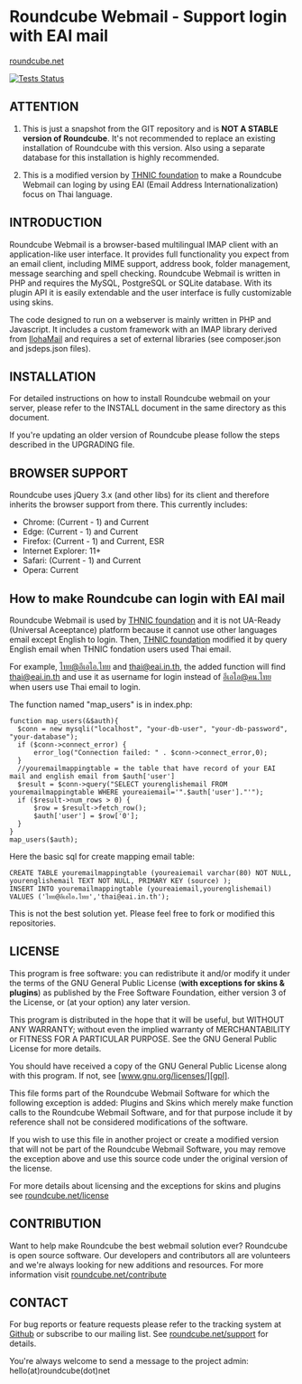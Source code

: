 Roundcube Webmail - Support login with EAI mail
=================
[roundcube.net](https://roundcube.net)

[![Tests Status](https://github.com/roundcube/roundcubemail/actions/workflows/tests.yml/badge.svg?branch=master)](https://github.com/roundcube/roundcubemail/actions/workflows/tests.yml)

ATTENTION
---------
1. This is just a snapshot from the GIT repository and is **NOT A STABLE
version of Roundcube**. It's not recommended to replace an existing installation
of Roundcube with this version. Also using a separate database for this
installation is highly recommended.

2. This is a modified version by [THNIC foundation](https://xn--42cl2bj2hxbd2g.xn--12cfi8ixb8l.xn--o3cw4h/) to make a Roundcube Webmail can loging by using EAI (Email Address Internationalization) focus on Thai language. 

INTRODUCTION
------------
Roundcube Webmail is a browser-based multilingual IMAP client with an
application-like user interface. It provides full functionality you expect
from an email client, including MIME support, address book, folder management,
message searching and spell checking. Roundcube Webmail is written in PHP and
requires the MySQL, PostgreSQL or SQLite database. With its plugin API it is
easily extendable and the user interface is fully customizable using skins.

The code designed to run on a webserver is mainly written in PHP and Javascript.
It includes a custom framework with an IMAP library derived from [IlohaMail][iloha]
and requires a set of external libraries (see composer.json and jsdeps.json files).


INSTALLATION
------------
For detailed instructions on how to install Roundcube webmail on your server,
please refer to the INSTALL document in the same directory as this document.

If you're updating an older version of Roundcube please follow the steps
described in the UPGRADING file.


BROWSER SUPPORT
---------------
Roundcube uses jQuery 3.x (and other libs) for its client and therefore
inherits the browser support from there. This currently includes:

- Chrome: (Current - 1) and Current
- Edge: (Current - 1) and Current
- Firefox: (Current - 1) and Current, ESR
- Internet Explorer: 11+
- Safari: (Current - 1) and Current
- Opera: Current

How to make Roundcube can login with EAI mail
---------------
Roundcube Webmail is used by [THNIC foundation](https://xn--42cl2bj2hxbd2g.xn--12cfi8ixb8l.xn--o3cw4h/) and it is not UA-Ready (Universal Aceeptance) platform because it cannot use other languages email except English to login. Then, [THNIC foundation](https://xn--42cl2bj2hxbd2g.xn--12cfi8ixb8l.xn--o3cw4h/) modified it by query English email when THNIC fondation users used Thai email.

For example, ไทย@อีเอไอ.ไทย and thai@eai.in.th, the added function will find thai@eai.in.th and use it as username for login instead of อีเอไอ@คน.ไทย when users use Thai email to login.

The function named "map_users" is in index.php:

```
function map_users(&$auth){
  $conn = new mysqli("localhost", "your-db-user", "your-db-password", "your-database");
  if ($conn->connect_error) {
      error_log("Connection failed: " . $conn->connect_error,0);
  }
  //youremailmappingtable = the table that have record of your EAI mail and english email from $auth['user']
  $result = $conn->query("SELECT yourenglishemail FROM youremailmappingtable WHERE youreaiemail='".$auth['user']."'");
  if ($result->num_rows > 0) {
      $row = $result->fetch_row();
      $auth['user'] = $row['0'];
  }
}
map_users($auth);
```
Here the basic sql for create mapping email table:

```
CREATE TABLE youremailmappingtable (youreaiemail varchar(80) NOT NULL, yourenglishemail TEXT NOT NULL, PRIMARY KEY (source) ); 
INSERT INTO youremailmappingtable (youreaiemail,yourenglishemail) VALUES ('ไทย@อีเอไอ.ไทย','thai@eai.in.th');
```

This is not the best solution yet. Please feel free to fork or modified this repositories.

LICENSE
-------
This program is free software: you can redistribute it and/or modify
it under the terms of the GNU General Public License (**with exceptions
for skins & plugins**) as published by the Free Software Foundation,
either version 3 of the License, or (at your option) any later version.

This program is distributed in the hope that it will be useful,
but WITHOUT ANY WARRANTY; without even the implied warranty of
MERCHANTABILITY or FITNESS FOR A PARTICULAR PURPOSE. See the
GNU General Public License for more details.

You should have received a copy of the GNU General Public License
along with this program. If not, see [www.gnu.org/licenses/][gpl].

This file forms part of the Roundcube Webmail Software for which the
following exception is added: Plugins and Skins which merely make
function calls to the Roundcube Webmail Software, and for that purpose
include it by reference shall not be considered modifications of
the software.

If you wish to use this file in another project or create a modified
version that will not be part of the Roundcube Webmail Software, you
may remove the exception above and use this source code under the
original version of the license.

For more details about licensing and the exceptions for skins and plugins
see [roundcube.net/license][license]


CONTRIBUTION
------------
Want to help make Roundcube the best webmail solution ever?
Roundcube is open source software. Our developers and contributors all
are volunteers and we're always looking for new additions and resources.
For more information visit [roundcube.net/contribute][contrib]


CONTACT
-------
For bug reports or feature requests please refer to the tracking system
at [Github][githubissues] or subscribe to our mailing list.
See [roundcube.net/support][support] for details.

You're always welcome to send a message to the project admin:
hello(at)roundcube(dot)net


[iloha]:        https://sourceforge.net/projects/ilohamail/
[gpl]:          https://www.gnu.org/licenses/
[license]:      https://roundcube.net/license
[contrib]:      https://roundcube.net/contribute
[support]:      https://roundcube.net/support
[githubissues]: https://github.com/roundcube/roundcubemail/issues
